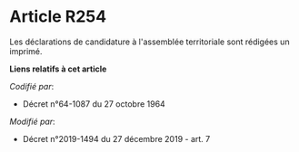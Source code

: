# Article R254

Les déclarations de candidature à l'assemblée territoriale sont rédigées un imprimé.

**Liens relatifs à cet article**

_Codifié par_:

  - Décret n°64-1087 du 27 octobre 1964

_Modifié par_:

  - Décret n°2019-1494 du 27 décembre 2019 - art. 7
